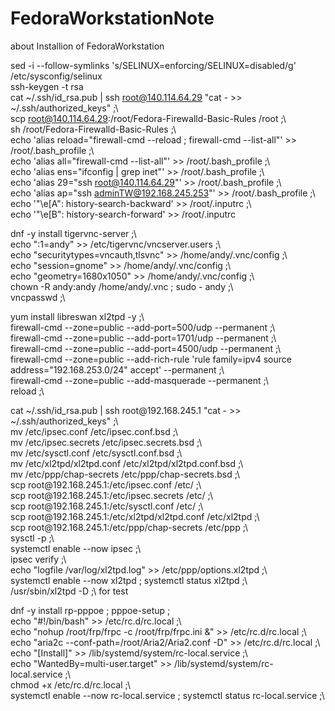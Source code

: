 # FedoraWorkstationNote
about Installion of FedoraWorkstation

sed -i --follow-symlinks 's/SELINUX=enforcing/SELINUX=disabled/g' /etc/sysconfig/selinux <br>
ssh-keygen -t rsa<br>
cat  ~/.ssh/id_rsa.pub | ssh root@140.114.64.29 "cat - >> ~/.ssh/authorized_keys" ;\ <br>
scp root@140.114.64.29:/root/Fedora-Firewalld-Basic-Rules /root ;\ <br>
sh /root/Fedora-Firewalld-Basic-Rules ;\ <br>
echo 'alias reload="firewall-cmd --reload ; firewall-cmd --list-all"' >> /root/.bash_profile ;\ <br>
echo 'alias all="firewall-cmd --list-all"' >> /root/.bash_profile ;\ <br>
echo 'alias ens="ifconfig | grep inet"' >> /root/.bash_profile ;\ <br>
echo 'alias 29="ssh root@140.114.64.29"' >> /root/.bash_profile ;\ <br>
echo 'alias ap="ssh adminTW@192.168.245.253"' >> /root/.bash_profile ;\ <br>
echo '"\e[A": history-search-backward' >> /root/.inputrc ;\ <br>
echo '"\e[B": history-search-forward' >> /root/.inputrc <br>
<p>
dnf -y install tigervnc-server ;\ <br>
echo ":1=andy" >> /etc/tigervnc/vncserver.users ;\ <br>
echo "securitytypes=vncauth,tlsvnc" >> /home/andy/.vnc/config ;\ <br>
echo "session=gnome" >> /home/andy/.vnc/config ;\ <br>
echo "geometry=1680x1050" >> /home/andy/.vnc/config ;\ <br>
chown -R andy:andy /home/andy/.vnc ; sudo - andy ;\ <br>
vncpasswd ;\ <br>
<p>
yum install libreswan xl2tpd -y ;\ <br>
firewall-cmd --zone=public --add-port=500/udp --permanent ;\ <br>
firewall-cmd --zone=public --add-port=1701/udp --permanent ;\ <br>
firewall-cmd --zone=public --add-port=4500/udp --permanent ;\ <br>
firewall-cmd --zone=public --add-rich-rule 'rule family=ipv4 source address="192.168.253.0/24" accept' --permanent ;\ <br>
firewall-cmd --zone=public --add-masquerade --permanent ;\ <br>
reload ;\ <br>
<p>
cat  ~/.ssh/id_rsa.pub | ssh root@192.168.245.1 "cat - >> ~/.ssh/authorized_keys" ;\ <br>
mv /etc/ipsec.conf /etc/ipsec.conf.bsd ;\ <br>
mv /etc/ipsec.secrets /etc/ipsec.secrets.bsd ;\ <br>
mv /etc/sysctl.conf /etc/sysctl.conf.bsd ;\ <br>
mv /etc/xl2tpd/xl2tpd.conf /etc/xl2tpd/xl2tpd.conf.bsd ;\ <br>
mv /etc/ppp/chap-secrets /etc/ppp/chap-secrets.bsd ;\ <br>
scp root@192.168.245.1:/etc/ipsec.conf /etc/ ;\ <br>
scp root@192.168.245.1:/etc/ipsec.secrets /etc/ ;\ <br>
scp root@192.168.245.1:/etc/sysctl.conf /etc/ ;\ <br>
scp root@192.168.245.1:/etc/xl2tpd/xl2tpd.conf /etc/xl2tpd ;\ <br>
scp root@192.168.245.1:/etc/ppp/chap-secrets /etc/ppp ;\ <br>
sysctl -p ;\ <br>
systemctl enable --now ipsec ;\ <br>
ipsec verify ;\ <br>
echo "logfile /var/log/xl2tpd.log" >> /etc/ppp/options.xl2tpd ;\ <br>
systemctl enable --now xl2tpd ; systemctl status xl2tpd ;\ <br>
/usr/sbin/xl2tpd -D ;\ for test <br>

dnf -y install rp-pppoe ; pppoe-setup ;\
echo "#!/bin/bash" >> /etc/rc.d/rc.local ;\ <br>
echo "nohup /root/frp/frpc -c /root/frp/frpc.ini &" >> /etc/rc.d/rc.local ;\ <br>
echo "aria2c --conf-path=/root/Aria2/Aria2.conf -D" >> /etc/rc.d/rc.local ;\ <br>
echo "[Install]" >> /lib/systemd/system/rc-local.service ;\ <br>
echo "WantedBy=multi-user.target" >> /lib/systemd/system/rc-local.service ;\ <br>
chmod +x /etc/rc.d/rc.local ;\ <br>
systemctl enable --now rc-local.service ; systemctl status rc-local.service ;\ <br>
